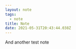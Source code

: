 ```yaml
---
layout: note
tags:
  - note
title: Note
date: 2021-05-31T20:43:44.038Z
---
```

 And another test note
